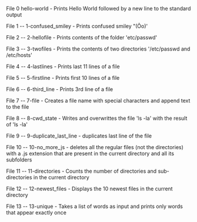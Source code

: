 File 0 hello-world - Prints Hello World followed by a new line to the standard output

File 1 --  1-confused_smiley - Prints confused smiley "(Ôo)'

File 2 --  2-hellofile - Prints contents of the folder 'etc/passwd'

File 3 -- 3-twofiles - Prints the contents of two directories '/etc/passwd and /etc/hosts'

File 4 -- 4-lastlines - Prints last 11 lines of a file

File 5 -- 5-firstline - Prints first 10 lines of a file

File 6 -- 6-third_line - Prints 3rd line of a file

File 7 -- 7-file - Creates a file name with special characters and append text to the file

File 8 -- 8-cwd_state - Writes and overwrittes the file 'ls -la' with the result of 'ls -la'

File 9 -- 9-duplicate_last_line - duplicates last line of the file

File 10 -- 10-no_more_js - deletes all the regular files (not the directories) with a .js extension that are present in the current directory and all its subfolders

File 11 -- 11-directories - Counts the number of directories and sub-directories in the current directory

File 12 -- 12-newest_files - Displays the 10 newest files in the current directory

File 13 -- 13-unique - Takes a list of words as input and prints only words that appear exactly once